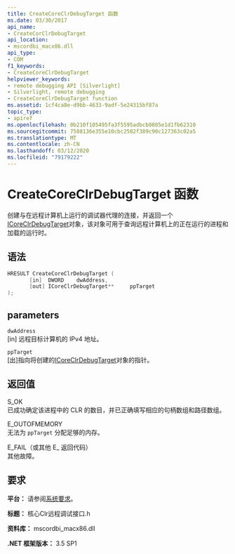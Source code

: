 ```yaml
---
title: CreateCoreClrDebugTarget 函数
ms.date: 03/30/2017
api_name:
- CreateCorClrDebugTarget
api_location:
- mscordbi_macx86.dll
api_type:
- COM
f1_keywords:
- CreateCoreClrDebugTarget
helpviewer_keywords:
- remote debugging API [Silverlight]
- Silverlight, remote debugging
- CreateCoreClrDebugTarget function
ms.assetid: 1cf4ca8e-d9bb-4633-9adf-5e24315bf87a
topic_type:
- apiref
ms.openlocfilehash: 0b210f105495fa3f5595adbcb0805e1d1fb62310
ms.sourcegitcommit: 7588136e355e10cbc2582f389c90c127363c02a5
ms.translationtype: MT
ms.contentlocale: zh-CN
ms.lasthandoff: 03/12/2020
ms.locfileid: "79179222"
---
```

# <a name="createcoreclrdebugtarget-function"></a>CreateCoreClrDebugTarget 函数
创建与在远程计算机上运行的调试器代理的连接，并返回一个[ICoreClrDebugTarget](icoreclrdebugtarget-interface.md)对象，该对象可用于查询远程计算机上的正在运行的进程和加载的运行时。  
  
## <a name="syntax"></a>语法  
  
```cpp  
HRESULT CreateCoreClrDebugTarget (  
       [in]  DWORD    dwAddress,
       [out] ICoreClrDebugTarget**     ppTarget  
);  
```  
  
## <a name="parameters"></a>parameters  
 `dwAddress`  
 [in] 远程目标计算机的 IPv4 地址。  
  
 `ppTarget`  
 [出]指向将创建的[ICoreClrDebugTarget](icoreclrdebugtarget-interface.md)对象的指针。  
  
## <a name="return-value"></a>返回值  
 S_OK  
 已成功确定该进程中的 CLR 的数目，并已正确填写相应的句柄数组和路径数组。  
  
 E_OUTOFMEMORY  
 无法为 `ppTarget` 分配足够的内存。  
  
 E_FAIL（或其他 E_ 返回代码）  
 其他故障。  
  
## <a name="requirements"></a>要求  
 **平台：** 请参阅[系统要求](../../../../docs/framework/get-started/system-requirements.md)。  
  
 **标题：** 核心Clr远程调试接口.h  
  
 **资料库：** mscordbi_macx86.dll  
  
 **.NET 框架版本：** 3.5 SP1
